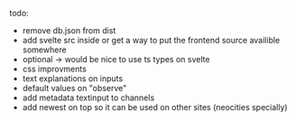 todo:

- remove db.json from dist
- add svelte src inside or get a way to put the frontend source availible somewhere
- optional -> would be nice to use ts types on svelte
- css improvments
- text explanations on inputs
- default values on "observe"
- add metadata textinput to channels
- add newest on top so it can be used on other sites (neocities specially) 